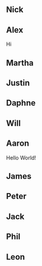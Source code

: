 Nick
--------------------



Alex
--------------------
Hi


Martha
--------------------



Justin
--------------------



Daphne
--------------------



Will
--------------------



Aaron
--------------------

Hello World!

James
--------------------



Peter
--------------------



Jack
--------------------



Phil
--------------------



Leon
--------------------

